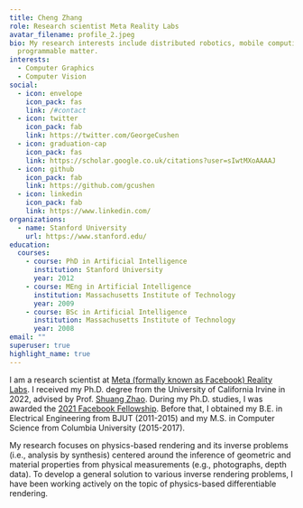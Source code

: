 ```yaml
---
title: Cheng Zhang
role: Research scientist Meta Reality Labs
avatar_filename: profile_2.jpeg
bio: My research interests include distributed robotics, mobile computing and
  programmable matter.
interests:
  - Computer Graphics
  - Computer Vision
social:
  - icon: envelope
    icon_pack: fas
    link: /#contact
  - icon: twitter
    icon_pack: fab
    link: https://twitter.com/GeorgeCushen
  - icon: graduation-cap
    icon_pack: fas
    link: https://scholar.google.co.uk/citations?user=sIwtMXoAAAAJ
  - icon: github
    icon_pack: fab
    link: https://github.com/gcushen
  - icon: linkedin
    icon_pack: fab
    link: https://www.linkedin.com/
organizations:
  - name: Stanford University
    url: https://www.stanford.edu/
education:
  courses:
    - course: PhD in Artificial Intelligence
      institution: Stanford University
      year: 2012
    - course: MEng in Artificial Intelligence
      institution: Massachusetts Institute of Technology
      year: 2009
    - course: BSc in Artificial Intelligence
      institution: Massachusetts Institute of Technology
      year: 2008
email: ""
superuser: true
highlight_name: true
---
```

I am a research scientist at [Meta (formally known as Facebook) Reality Labs](https://about.facebook.com/realitylabs/). I received my Ph.D. degree from the University of California Irvine in 2022, advised by Prof. [Shuang Zhao](https://shuangz.com/). During my Ph.D. studies, I was awarded the [2021 Facebook Fellowship](https://research.fb.com/fellows/zhang-cheng//). Before that, I obtained my B.E. in Electrical Engineering from BJUT (2011-2015) and my M.S. in Computer Science from Columbia University (2015-2017).

My research focuses on physics-based rendering and its inverse problems (i.e., analysis by synthesis) centered around the inference of geometric and material properties from physical measurements (e.g., photographs, depth data). To develop a general solution to various inverse rendering problems, I have been working actively on the topic of physics-based differentiable rendering.